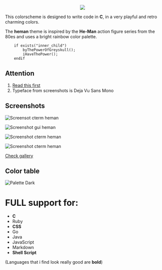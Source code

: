 <p align="center"><img src="https://i.imgur.com/ASmLjWm.png"></p>

This colorscheme is designed to write code in **C**, in a very playful and retro charming colors.

The **heman** theme is inspired by
the **He-Man** action figure series from the 80es and uses a bright rainbow color palette.

```vim Script
    if exists("inner_child")
        byThePowerOfGreyskull();
        iHaveThePower();
    endif
```

Attention
---------

1. [Read this first](https://github.com/devnul1/heman/wiki/IMPORTANT)
2. Typeface from screenshots is Deja Vu Sans Mono

Screenshots
-----------

![Screensot cterm heman](https://i.imgur.com/1ZQ84JY.jpg)

![Screenshot gui heman](https://i.imgur.com/DJyJXWC.jpg)

![Screenshot cterm heman](https://i.imgur.com/SEpOwom.jpg)

![Screenshot cterm heman](https://i.imgur.com/bm74Car.jpg)

[Check gallery](https://imgur.com/a/mRCKe)

Color table
-----------

![Palette Dark](https://i.imgur.com/BzyJpK5.jpg)


# FULL support for:
+ **C**
+ Ruby
+ **CSS**
+ Go
+ Java
+ JavaScript
+ Markdown
+ **Shell Script**

(Languages that i find look really good are **bold**)
